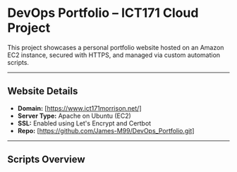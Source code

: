# DevOps Portfolio – ICT171 Cloud Project

This project showcases a personal portfolio website hosted on an Amazon EC2 instance, secured with HTTPS, and managed via custom automation scripts.

---

## Website Details

- **Domain:** [https://www.ict171morrison.net/]
- **Server Type:** Apache on Ubuntu (EC2)
- **SSL:** Enabled using Let's Encrypt and Certbot
- **Repo:** [https://github.com/James-M99/DevOps_Portfolio.git]

---

## Scripts Overview

